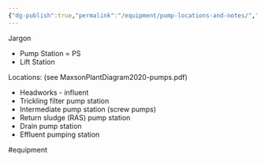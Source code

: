 ```yaml
---
{"dg-publish":true,"permalink":"/equipment/pump-locations-and-notes/","noteIcon":"","created":"2025-07-07T14:23:44.470-05:00"}
---
```


Jargon
- Pump Station = PS
- Lift Station

Locations:
 (see MaxsonPlantDiagram2020-pumps.pdf)
- Headworks - influent
- Trickling filter pump station
- Intermediate pump station (screw pumps)
- Return sludge (RAS) pump station
- Drain pump station
- Effluent pumping station


#equipment 